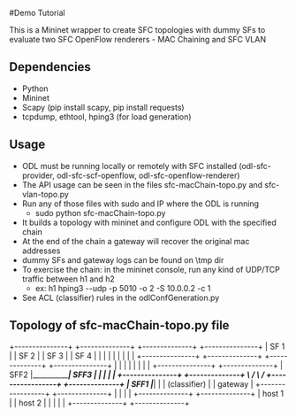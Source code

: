 
#Demo Tutorial

This is a Mininet wrapper to create SFC topologies with dummy SFs to evaluate two SFC OpenFlow renderers - MAC Chaining and SFC VLAN


## Dependencies
- Python
- Mininet
- Scapy (pip install scapy, pip install requests)
- tcpdump, ethtool, hping3 (for load generation)


## Usage

- ODL must be running locally or remotely with SFC installed (odl-sfc-provider, odl-sfc-scf-openflow, odl-sfc-openflow-renderer)
- The API usage can be seen in the files sfc-macChain-topo.py and sfc-vlan-topo.py
- Run any of those files with sudo and IP where the ODL is running
    - sudo python sfc-macChain-topo.py <ODL IP>
- It builds a topology with mininet and configure ODL with the specified chain
- At the end of the chain a gateway will recover the original mac addresses
- dummy SFs and gateway logs can be found on \tmp dir
- To exercise the chain: in the mininet console, run any kind of UDP/TCP traffic between h1 and h2
    - ex: h1 hping3 --udp -p 5010 -o 2  -S 10.0.0.2 -c 1
- See ACL (classifier) rules in the odlConfGeneration.py

## Topology of sfc-macChain-topo.py file


+---------------+  +--------------+   +--------------+  +---------------+
|      SF 1     |  |     SF 2     |   |     SF 3     |  |      SF 4     |
|               |  |              |   |              |  |               |
+---------------+  +--------------+   +--------------+  +---------------+
             |        |                           |       |
             |        |                           |       |
         +---------------+                     +--------------+
         |     SFF2      |_____________________|     SFF3     |
         |               |                     |              |
         +---------------+                     +--------------+
                        \                      /
                         \                    /
                           +-----------------+           +--------------+
                           |      SFF1       |___________|              |
                           |  (classifier)   |           |   gateway    |
                           +-----------------+           +--------------+
                               |       |
                               |       |
                  +--------------+   +--------------+
                  |    host 1    |   |    host 2    |
                  |              |   |              |
                  +--------------+   +--------------+
